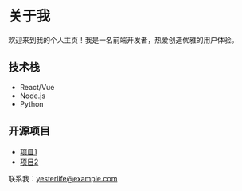 # 关于我

欢迎来到我的个人主页！我是一名前端开发者，热爱创造优雅的用户体验。

## 技术栈
- React/Vue
- Node.js
- Python

## 开源项目
- [项目1](https://github.com)
- [项目2](https://github.com)

联系我：yesterlife@example.com